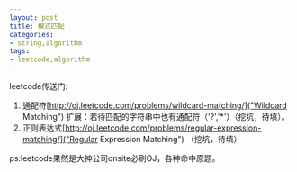 ```yaml
---
layout: post
title: 模式匹配
categories:
- string,algorithm
tags:
- leetcode,algorithm
---
```

leetcode传送门:
1. 通配符[http://oj.leetcode.com/problems/wildcard-matching/]("Wildcard Matching")
扩展：若待匹配的字符串中也有通配符（'?','*'）（挖坑，待填）。
2. 正则表达式[http://oj.leetcode.com/problems/regular-expression-matching/]("Regular Expression Matching")
（挖坑，待填）

ps:leetcode果然是大神公司onsite必刷OJ，各种命中原题。